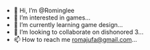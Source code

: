 - 👋 Hi, I’m @Rominglee
- 👀 I’m interested in games...
- 🌱 I’m currently learning game design...
- 💞️ I’m looking to collaborate on dishonored 3...
- 📫 How to reach me romajufa@gmail.com...

<!---
Rominglee/Rominglee is a ✨ special ✨ repository because its `README.md` (this file) appears on your GitHub profile.
You can click the Preview link to take a look at your changes.
--->
